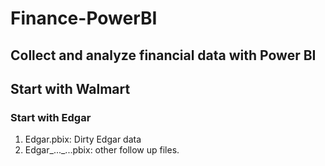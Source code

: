 # Finance-PowerBI
## Collect and analyze financial data with Power BI
## Start with Walmart
### Start with Edgar
1. Edgar.pbix: Dirty Edgar data
1. Edgar_..._...pbix: other follow up files.

